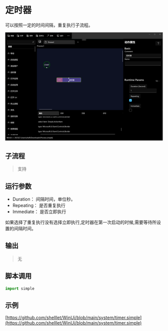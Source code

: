 # 定时器 
可以按照一定的时间间隔，重复执行子流程。

![start process](./images/01.png ':size=90%')


## 子流程

>    支持

## 运行参数


* Duration： 间隔时间，单位秒。
* Repeating： 是否重复执行
* Immediate： 是否立即执行

如果选择了重复执行没有选择立即执行,定时器在第一次启动的时候,需要等待所设置的间隔时间。


## 输出

>    无


## 脚本调用

```python
import simple

```

## 示例

[https://github.com/shelllet/WinUi/blob/main/system/timer.simple](https://github.com/shelllet/WinUi/blob/main/system/timer.simple)
